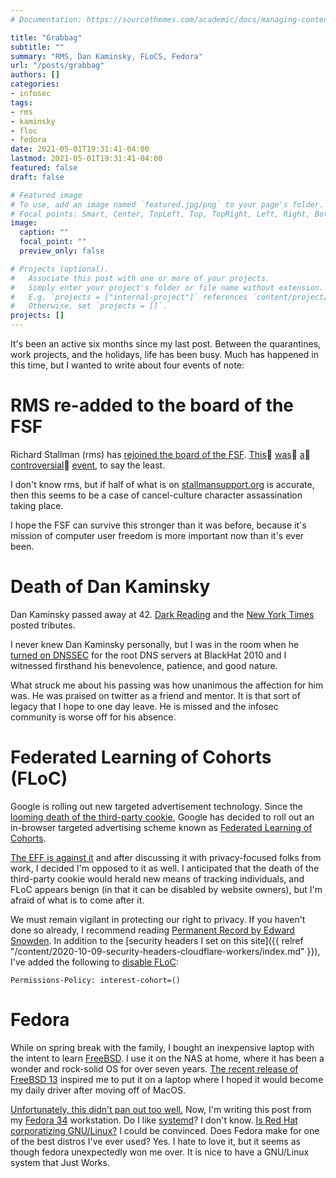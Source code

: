 ```yaml
---
# Documentation: https://sourcethemes.com/academic/docs/managing-content/

title: "Grabbag"
subtitle: ""
summary: "RMS, Dan Kaminsky, FLoCS, Fedora"
url: "/posts/grabbag"
authors: []
categories:
- infosec
tags:
- rms
- kaminsky
- floc
- fedora
date: 2021-05-01T19:31:41-04:00
lastmod: 2021-05-01T19:31:41-04:00
featured: false
draft: false

# Featured image
# To use, add an image named `featured.jpg/png` to your page's folder.
# Focal points: Smart, Center, TopLeft, Top, TopRight, Left, Right, BottomLeft, Bottom, BottomRight.
image:
  caption: ""
  focal_point: ""
  preview_only: false

# Projects (optional).
#   Associate this post with one or more of your projects.
#   Simply enter your project's folder or file name without extension.
#   E.g. `projects = ["internal-project"]` references `content/project/deep-learning/index.md`.
#   Otherwise, set `projects = []`.
projects: []
---
```


It's been an active six months since my last post. Between the quarantines, work
projects, and the holidays, life has been busy. Much has happened in this time,
but I wanted to write about four events of note:

# RMS re-added to the board of the FSF

Richard Stallman (rms) has [rejoined the board of the FSF][fsf].
[This][fedoramag]👏 [was][zdnet]👏 [a][antirms]👏 [controversial][greer]👏 
[event][prorms], to say the least.

I don't know rms, but if half of what is on
[stallmansupport.org][stallmansupport]
is accurate, then this seems to be a case of cancel-culture character
assassination taking place.

I hope the FSF can survive this stronger than it was before, because it's
mission of computer user freedom is more important now than it's ever been.

# Death of Dan Kaminsky

Dan Kaminsky passed away at 42. [Dark Reading][darkreading] and the [New York
Times][nyt] posted tributes.

I never knew Dan Kaminsky personally, but I was in the room when he [turned on
DNSSEC][gcn] for the root DNS servers at BlackHat 2010 and I witnessed firsthand
his benevolence, patience, and good nature.

What struck me about his passing was how unanimous the affection for him was. He
was praised on twitter as a friend and mentor. It is that sort of legacy that I
hope to one day leave. He is missed and the infosec community is worse off for
his absence.

# Federated Learning of Cohorts (FLoC)

Google is rolling out new targeted advertisement technology. Since the [looming
death of the third-party cookie][hubspot], Google has decided to roll out an
in-browser targeted advertising scheme known as [Federated Learning of
Cohorts][FLoC].

[The EFF is against it][eff] and after discussing it with privacy-focused folks
from work, I decided I'm opposed to it as well. I anticipated that the death of
the third-party cookie would herald new means of tracking individuals, and FLoC
appears benign (in that it can be disabled by website owners), but I'm afraid of
what is to come after it. 

We must remain vigilant in protecting our right to privacy. If you haven't done
so already, I recommend reading [Permanent Record by Edward Snowden][Snowden].
In addition to the [security headers I set on this site]({{ relref
"/content/2020-10-09-security-headers-cloudflare-workers/index.md" }}),
I've added the following to [disable FLoC][disablefloc]:

```
Permissions-Policy: interest-cohort=()
```

# Fedora

While on spring break with the family, I bought an inexpensive laptop with the
intent to learn [FreeBSD][freebsd]. I use it on the NAS at home, where it has
been a wonder and rock-solid OS for over seven years. [The recent
release of FreeBSD 13][fbsd13] inspired me to put it on a laptop where I hoped
it would become my daily driver after moving off of MacOS.

[Unfortunately, this didn't pan out too well.][mytoots] Now, I'm writing this
post from my [Fedora 34][getfedora] workstation. Do I like [systemd][systemd]? I don't
know. [Is Red Hat corporatizing GNU/Linux?][unixsheikh] I could be convinced. Does Fedora make
for one of the best distros I've ever used? Yes. I hate to love it, but it seems
as though fedora unexpectedly won me over. It is nice to have a
GNU/Linux system that Just Works.


[fsf]: https://www.fsf.org/news/statement-of-fsf-board-on-election-of-richard-stallman
[fedoramag]: https://fedoramagazine.org/fedora-council-statement-on-richard-stallman-rejoining-fsf-board/ 
[zdnet]: https://www.zdnet.com/article/free-software-foundation-leaders-and-supporters-desert-sinking-ship/ 
[antirms]: https://rms-open-letter.github.io/
[greer]: https://geoff.greer.fm/2019/09/30/in-defense-of-richard-stallman/
[prorms]: https://rms-support-letter.github.io/
[stallmansupport]: https://stallmansupport.org/
[darkreading]: https://www.darkreading.com/vulnerabilities---threats/in-appreciation-dan-kaminsky/d/d-id/1340830
[nyt]: https://www.nytimes.com/2021/04/27/technology/daniel-kaminsky-dead.html
[gcn]:https://gcn.com/articles/2010/07/28/dnssec-black-hat-update.aspx 
[hubspot]: https://blog.hubspot.com/marketing/third-party-cookie-phase-out
[FLoC]: https://en.wikipedia.org/wiki/Federated_Learning_of_Cohorts
[eff]: https://www.eff.org/deeplinks/2021/03/googles-floc-terrible-idea
[Snowden]: https://archive.org/details/edwardsnowdenpermanentrecordmetropolitanbooks2019
[disablefloc]: https://plausible.io/blog/google-floc
[freebsd]: https://www.freebsd.org/
[fbsd13]: https://www.freebsd.org/news/newsflash/#2021-04-13:1
[mytoots]: https://fosstodon.org/@unl0ckd/106089334129128108
[getfedora]: https://getfedora.org/
[systemd]: https://github.com/systemd
[suckless]: https://suckless.org/sucks/systemd/
[unixsheikh]: https://unixsheikh.com/articles/the-real-motivation-behind-systemd.html
